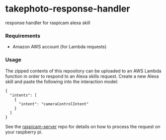 # takephoto-response-handler
response handler for raspicam alexa skill

### Requirements
* Amazon AWS account (for Lambda requests)


### Usage
The zipped contents of this repository can be uploaded to an AWS Lambda function in order to respond to an Alexa skills request. 
Create a new Alexa skill and paste the following into the interaction model:
```
{
  "intents": [
    {
      "intent": "cameraControlIntent"
    }
  ]
}
```
See the [raspicam-server](https://github.com/jbell303/raspicam-server.git) repo for details on how to process the request on your raspberry pi. 
